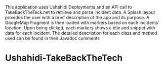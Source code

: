 This application uses Ushahidi Deployments and an API call to TakeBackTheTeck.net to retrieve and
 parse incident data. A Splash layout provides the user with a brief description of the app and
 its purpose. A GoogleMap Fragment is then loaded with markers based on each incidents'
 location. Upon being clicked, each markers shows a title and snippet with data for each incident.
 The detailed description for each class and method used can be found in their Javadoc comments
# Ushahidi-TakeBackTheTech
